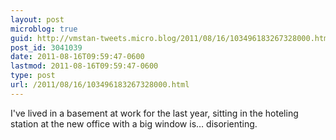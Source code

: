 ```yaml
---
layout: post
microblog: true
guid: http://vmstan-tweets.micro.blog/2011/08/16/103496183267328000.html
post_id: 3041039
date: 2011-08-16T09:59:47-0600
lastmod: 2011-08-16T09:59:47-0600
type: post
url: /2011/08/16/103496183267328000.html
---
```

I've lived in a basement at work for the last year, sitting in the hoteling station at the new office with a big window is… disorienting.
